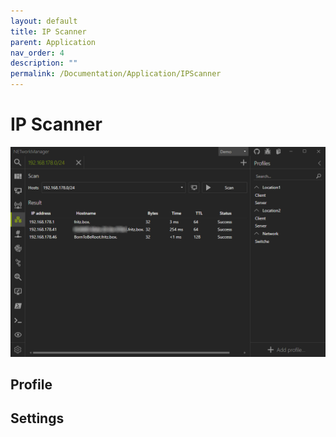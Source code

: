 ```yaml
---
layout: default
title: IP Scanner
parent: Application
nav_order: 4
description: ""
permalink: /Documentation/Application/IPScanner
---
```


# IP Scanner

![IPScanner](04_IPScanner.png)

## Profile

## Settings